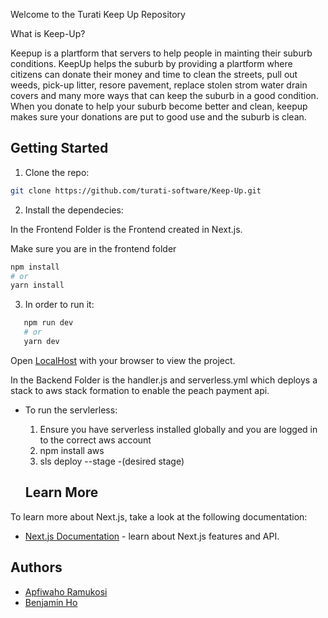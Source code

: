 Welcome to the Turati Keep Up Repository

What is Keep-Up?

Keepup is a plartform that servers to help people in mainting their suburb conditions. KeepUp helps the suburb by providing
a plartform where citizens can donate their money and time to clean the streets, pull out weeds, pick-up litter,
resore pavement, replace stolen strom water drain covers and many more ways that can keep the suburb in a good condition.
When you donate to help your suburb become better and clean, keepup makes sure your donations are put to good use
and the suburb is clean.

## Getting Started

1. Clone the repo:

```bash
git clone https://github.com/turati-software/Keep-Up.git
```

2. Install the dependecies:

In the Frontend Folder is the Frontend created in Next.js.

Make sure you are in the frontend folder

```bash
npm install
# or
yarn install
```

3. In order to run it:

```bash
   npm run dev
   # or
   yarn dev
```

Open [LocalHost](http://localhost:3000) with your browser to view the project.

In the Backend Folder is the handler.js and serverless.yml which deploys a stack to aws stack formation to enable the peach payment api.

- To run the servlerless:

  1. Ensure you have serverless installed globally and you are logged in to the correct aws account
  2. npm install aws
  3. sls deploy --stage -(desired stage)

  ## Learn More

To learn more about Next.js, take a look at the following documentation:

- [Next.js Documentation](https://nextjs.org/docs) - learn about Next.js features and API.

## Authors

- [Apfiwaho Ramukosi](https://www.linkedin.com/in/apfiwaho-ramukosi-45738470)
- [Benjamin Ho](https://www.linkedin.com/in/benjamin-ho-42163aa9/)
